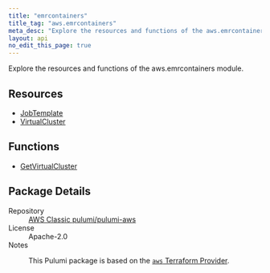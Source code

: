 ```yaml
---
title: "emrcontainers"
title_tag: "aws.emrcontainers"
meta_desc: "Explore the resources and functions of the aws.emrcontainers module."
layout: api
no_edit_this_page: true
---
```


<!-- WARNING: this file was generated by Pulumi Docs Generator. -->
<!-- Do not edit by hand unless you're certain you know what you are doing! -->

Explore the resources and functions of the aws.emrcontainers module.

<h2 id="resources">Resources</h2>
<ul class="api">
    <li><a href="jobtemplate/" title="JobTemplate"><span class="api-symbol api-symbol--resource"></span>JobTemplate</a></li>
    <li><a href="virtualcluster/" title="VirtualCluster"><span class="api-symbol api-symbol--resource"></span>VirtualCluster</a></li>
</ul>

<h2 id="functions">Functions</h2>
<ul class="api">
    <li><a href="getvirtualcluster/" title="GetVirtualCluster"><span class="api-symbol api-symbol--function"></span>GetVirtualCluster</a></li>
</ul>

<h2 id="package-details">Package Details</h2>
<dl class="package-details">
	<dt>Repository</dt>
	<dd><a href="https://github.com/pulumi/pulumi-aws">AWS Classic pulumi/pulumi-aws</a></dd>
	<dt>License</dt>
	<dd>Apache-2.0</dd>
	<dt>Notes</dt>
	<dd><p>This Pulumi package is based on the <a href="https://github.com/hashicorp/terraform-provider-aws"><code>aws</code> Terraform Provider</a>.</p>
</dd>
</dl>

